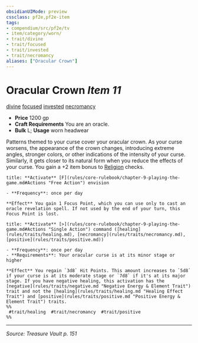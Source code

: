 ```yaml
---
obsidianUIMode: preview
cssclass: pf2e,pf2e-item
tags:
- compendium/src/pf2e/tv
- item/category/worn/
- trait/divine
- trait/focused
- trait/invested
- trait/necromancy
aliases: ["Oracular Crown"]
---
```

# Oracular Crown *Item 11*  
[divine](divine.md "Divine Tradition Trait")  [focused](focused.md "Focused Item Trait")  [invested](invested.md "Invested Item Trait")  [necromancy](necromancy.md "Necromancy School Trait")  

- **Price** 1200 gp
- **Craft Requirements** You are an oracle.
- **Bulk** L; **Usage** worn headwear

Patterns themed to your curse cover your oracular crown. As your curse worsens, the appearance of the crown changes, introducing extreme angles, stronger colors, or other indications of the intensity of your curse. Similarly, it gets closer to its natural form when you reduce the effects of your curse. You gain a +2 item bonus to [Religion](skills.md#Religion) checks.

```ad-embed-ability
title: **Activate** [F](rules/core-rulebook/chapter-9-playing-the-game.md#Actions "Free Action") envision

- **Frequency**: once per day

**Effect** You gain 1 Focus Point, which you can use only to cast an oracle revelation spell. If not used by the end of your turn, this Focus Point is lost.
```

```ad-embed-ability
title: **Activate** [>](rules/core-rulebook/chapter-9-playing-the-game.md#Actions "Single Action") command ([healing](rules/traits/healing.md), [necromancy](rules/traits/necromancy.md), [positive](rules/traits/positive.md))

- **Frequency**: once per day
- **Requirements**: Your oracular curse is at its minor stage or higher

**Effect** You regain `3d8` Hit Points. This amount increases to `5d8` if your curse is at its moderate stage or `7d8` if it's at its major stage. If you have negative healing, this activation has the [negative](rules/traits/negative.md "Negative Energy & Element Trait") trait and not the [healing](rules/traits/healing.md "Healing Effect Trait") and [positive](rules/traits/positive.md "Positive Energy & Element Trait") traits.  
%%
 #trait/healing  #trait/necromancy  #trait/positive 
%%
```


---
*Source: Treasure Vault p. 151*